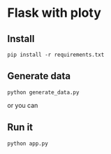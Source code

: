 # Flask with ploty

## Install

``` shell
pip install -r requirements.txt
```

## Generate data

``` shell
python generate_data.py
```

or you can 
## Run it

``` shell
python app.py
```

